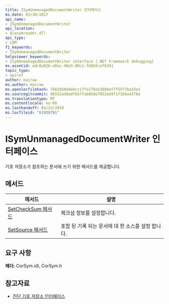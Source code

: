 ```yaml
---
title: ISymUnmanagedDocumentWriter 인터페이스
ms.date: 03/30/2017
api_name:
- ISymUnmanagedDocumentWriter
api_location:
- diasymreader.dll
api_type:
- COM
f1_keywords:
- ISymUnmanagedDocumentWriter
helpviewer_keywords:
- ISymUnmanagedDocumentWriter interface [.NET Framework debugging]
ms.assetid: edc8a02b-a0ac-46e3-80c1-fb8b5cef6341
topic_type:
- apiref
author: mairaw
ms.author: mairaw
ms.openlocfilehash: 70828b8d4ebcc17fa178a53806ef7f55f7ba33e1
ms.sourcegitcommit: 9b552addadfb57fab0b9e7852ed4f1f1b8a42f8e
ms.translationtype: MT
ms.contentlocale: ko-KR
ms.lasthandoff: 04/23/2019
ms.locfileid: "61939791"
---
```

# <a name="isymunmanageddocumentwriter-interface"></a>ISymUnmanagedDocumentWriter 인터페이스
기호 저장소가 참조하는 문서에 쓰기 위한 메서드를 제공합니다.  
  
## <a name="methods"></a>메서드  
  
|메서드|설명|  
|------------|-----------------|  
|[SetCheckSum 메서드](../../../../docs/framework/unmanaged-api/diagnostics/isymunmanageddocumentwriter-setchecksum-method.md)|체크섬 정보를 설정합니다.|  
|[SetSource 메서드](../../../../docs/framework/unmanaged-api/diagnostics/isymunmanageddocumentwriter-setsource-method.md)|포함 된 기록 되는 문서에 대 한 소스를 설정 합니다.|  
  
## <a name="requirements"></a>요구 사항  
 **헤더:** CorSym.idl, CorSym.h  
  
## <a name="see-also"></a>참고자료

- [진단 기호 저장소 인터페이스](../../../../docs/framework/unmanaged-api/diagnostics/diagnostics-symbol-store-interfaces.md)
